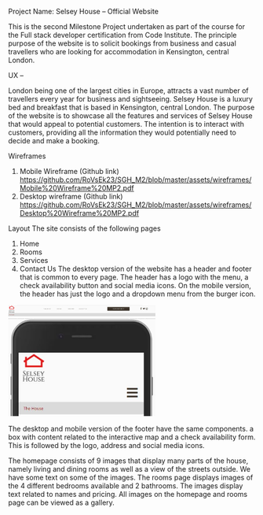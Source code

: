 Project Name: Selsey House – Official Website

This is the second Milestone Project undertaken as part of the course for the Full stack developer certification from Code Institute. The principle purpose of the website is to solicit bookings from business and casual travellers who are looking for accommodation in Kensington, central London.

UX – 

London being one of the largest cities in Europe, attracts a vast number of travellers every year for business and sightseeing. Selsey House is a luxury bed and breakfast that is based in Kensington, central London. The purpose of the website is to showcase all the features and services of Selsey House that would appeal to potential customers. The intention is to interact with customers, providing all the information they would potentially need to decide and make a booking.

Wireframes
1.	Mobile Wireframe (Github link) https://github.com/RoVsEk23/SGH_M2/blob/master/assets/wireframes/Mobile%20Wireframe%20MP2.pdf
2.	Desktop wireframe (Github link) https://github.com/RoVsEk23/SGH_M2/blob/master/assets/wireframes/Desktop%20Wireframe%20MP2.pdf

Layout
The site consists of the following pages
1.	Home
2.	Rooms
3.	Services
4.	Contact Us 
The desktop version of the website has a header and footer that is common to every page. The header has a logo with the menu, a check availability button and social media icons.
On the mobile version, the header has just the logo and a dropdown menu from the burger icon.

<img src="assets/images/screenshots/desktopheader.jpg" width=300> <img src="assets/images/screenshots/mobileheader.jpg" width=300>

The desktop and mobile version of the footer have the same components. a box with content related to the interactive map and a check availability form. This is followed by the logo, address and social media icons.

The homepage consists of 9 images that display many parts of the house, namely living and dining rooms as well as a view of the streets outside. We have some text on some of the images. 
The rooms page displays images of the 4 different bedrooms available and 2 bathrooms. The images display text related to names and pricing.
All images on the homepage and rooms page can be viewed as a gallery.
